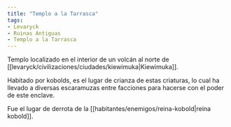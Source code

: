 ```yaml
---
title: "Templo a la Tarrasca"
tags:
- Levaryck
- Ruinas Antiguas
- Templo a la Tarrasca
---
```


Templo localizado en el interior de un volcán al norte de [[levaryck/civilizaciones/ciudades/kiewimuka|Kiewimuka]].

Habitado por kobolds, es el lugar de crianza de estas criaturas, lo cual ha llevado a diversas escaramuzas entre facciones para hacerse con el poder de este enclave.

Fue el lugar de derrota de la [[habitantes/enemigos/reina-kobold|reina kobold]].